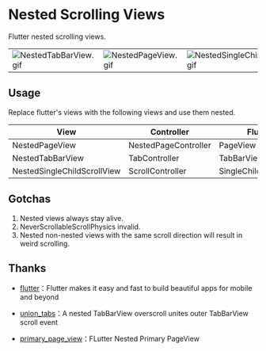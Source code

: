 # Nested Scrolling Views

Flutter nested scrolling views.

<table>
    <tbody>
    <tr>
        <td><img src="https://raw.githubusercontent.com/hgraceb/nested_scroll_views/0.0.2/media/NestedTabBarView.gif" alt="NestedTabBarView.gif"/></td>
        <td><img src="https://raw.githubusercontent.com/hgraceb/nested_scroll_views/0.0.2/media/NestedPageView.gif" alt="NestedPageView.gif"/></td>
        <td><img src="https://raw.githubusercontent.com/hgraceb/nested_scroll_views/0.0.2/media/NestedSingleChildScrollView.gif" alt="NestedSingleChildScrollView.gif"/></td>
    </tr>
    </tbody>
</table>

## Usage

Replace flutter's views with the following views and use them nested.

| View                        | Controller           | Flutter               |
| --------------------------- | -------------------- | --------------------- |
| NestedPageView              | NestedPageController | PageView              |
| NestedTabBarView            | TabController        | TabBarView            |
| NestedSingleChildScrollView | ScrollController     | SingleChildScrollView |

## Gotchas

1. Nested views always stay alive.
2. NeverScrollableScrollPhysics invalid.
3. Nested non-nested views with the same scroll direction will result in weird scrolling.

## Thanks

- [flutter](https://github.com/flutter/flutter)：Flutter makes it easy and fast to build beautiful apps for mobile and beyond

- [union_tabs](https://github.com/wilin52/union_tabs)：A nested TabBarView overscroll unites outer TabBarView scroll event
- [primary_page_view](https://gist.github.com/lwlizhe/558ee91b691a7d9e6873f16d9abccf78)：FLutter Nested Primary PageView